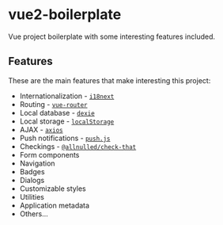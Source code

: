 # vue2-boilerplate

Vue project boilerplate with some interesting features included.

## Features

These are the main features that make interesting this project:

 - Internationalization - [`i18next`](https://github.com/i18next/i18next)
 - Routing - [`vue-router`](https://github.com/vuejs/vue-router)
 - Local database - [`dexie`](https://github.com/dexie/Dexie.js)
 - Local storage - [`localStorage`](https://developer.mozilla.org/es/docs/Web/API/Window/localStorage)
 - AJAX - [`axios`](https://github.com/axios/axios)
 - Push notifications - [`push.js`](https://github.com/Nickersoft/push.js/)
 - Checkings - [`@allnulled/check-that`](https://github.com/allnulled/check-that)
 - Form components
 - Navigation
 - Badges
 - Dialogs
 - Customizable styles
 - Utilities
 - Application metadata
 - Others...

